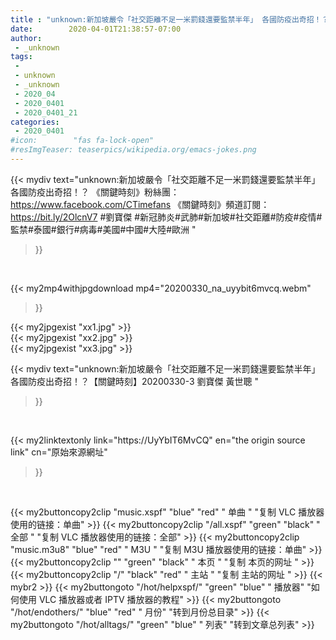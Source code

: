 ```yaml
---
title : "unknown:新加坡嚴令「社交距離不足一米罰錢還要監禁半年」 各國防疫出奇招！？【關鍵時刻】20200330-3 劉寶傑 黃世聰 "
date:        2020-04-01T21:38:57-07:00
author:
 - _unknown
tags:
 - 
 - unknown
 - _unknown
 - 2020_04
 - 2020_0401
 - 2020_0401_21
categories:
 - 2020_0401
#icon:        "fas fa-lock-open"
#resImgTeaser: teaserpics/wikipedia.org/emacs-jokes.png
---
```







{{< mydiv text="unknown:新加坡嚴令「社交距離不足一米罰錢還要監禁半年」 各國防疫出奇招！？  《關鍵時刻》粉絲團：https://www.facebook.com/CTimefans 《關鍵時刻》頻道訂閱：https://bit.ly/2OlcnV7  #劉寶傑 #新冠肺炎#武肺#新加坡#社交距離#防疫#疫情#監禁#泰國#銀行#病毒#美國#中國#大陸#歐洲 "
>}}
<br>


{{< my2mp4withjpgdownload mp4="20200330_na_uyybit6mvcq.webm"
>}}

{{< my2jpgexist "xx1.jpg" >}}<br>
{{< my2jpgexist "xx2.jpg" >}}<br>
{{< my2jpgexist "xx3.jpg" >}}<br>



{{< mydiv text="unknown:新加坡嚴令「社交距離不足一米罰錢還要監禁半年」 各國防疫出奇招！？【關鍵時刻】20200330-3 劉寶傑 黃世聰 "
>}}
<br>

{{< my2linktextonly link="https://UyYbIT6MvCQ"
en="the origin source link" cn="原始來源網址"
>}}


<br>


{{< my2buttoncopy2clip "music.xspf"        "blue"   "red"    " 单曲 "  "复制 VLC 播放器使用的链接：单曲" >}} {{< my2buttoncopy2clip "/all.xspf"         "green"  "black"  " 全部 "  "复制 VLC 播放器使用的链接：全部" >}} {{< my2buttoncopy2clip "music.m3u8"        "blue"   "red"    " M3U  "    "复制 M3U 播放器使用的链接：单曲" >}} {{< my2buttoncopy2clip ""                  "green"  "black"  " 本页 "    "复制 本页的网址 " >}} {{< my2buttoncopy2clip "/"                 "black"  "red"    " 主站 "    "复制 主站的网址 " >}} {{< mybr2 >}} {{< my2buttongoto      "/hot/helpxspf/"    "green"  "blue"   " 播放器" "如何使用 VLC 播放器或者 IPTV 播放器的教程" >}} {{< my2buttongoto      "/hot/endothers/"   "blue"   "red"    " 月份"   "转到月份总目录" >}} {{< my2buttongoto      "/hot/alltags/"     "green"  "blue"   " 列表"   "转到文章总列表" >}} 
